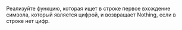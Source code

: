 Реализуйте функцию, которая ищет в строке первое вхождение символа, который является цифрой, и возвращает Nothing, если в строке нет цифр.